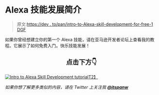 # Alexa 技能发展简介

> 原文:[https://dev . to/pan/intro-to-Alexa-skill-development-for-free-1 DGF](https://dev.to/pan/intro-to-alexa-skill-development-for-free-1dgf)

如果你曾经想建立你的第一个 Alexa 技能，请在亚马逊开发者论坛上查看我的教程。它展示了如何免费入门。快乐技能发展！

<center>

## 点击下方👇

</center>

[![Intro to Alexa Skill Development tutorial](../Images/83daa729ec2f9160f829320599dafc52.png)T2】](https://forums.developer.amazon.com/content/kbentry/204223/build-your-first-alexa-skill-as-an-alexa-hosted-sk.html)

*如果你想了解更多类似的内容，请在 Twitter 上关注我 **[@itspanw](https://twitter.com/itspanw)***
